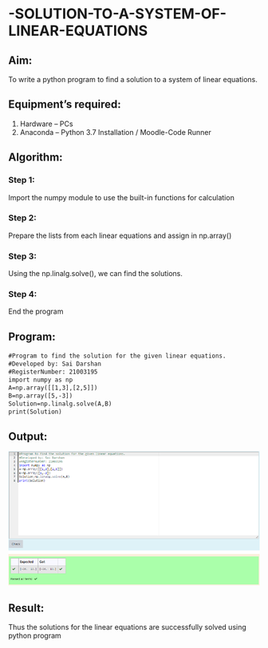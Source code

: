 # -SOLUTION-TO-A-SYSTEM-OF-LINEAR-EQUATIONS
## Aim:
To write a python program to find a solution to a system of linear equations.
## Equipment’s required:
1. 	Hardware – PCs
2. 	Anaconda – Python 3.7 Installation / Moodle-Code Runner
## Algorithm:
### Step 1: 
Import the numpy module to use the built-in functions for calculation
### Step 2: 
Prepare the lists from each linear equations and assign in np.array()
### Step 3: 
Using the np.linalg.solve(), we can find the solutions.
### Step 4: 
End the program
## Program:
~~~
#Program to find the solution for the given linear equations.
#Developed by: Sai Darshan
#RegisterNumber: 21003195
import numpy as np
A=np.array([[1,3],[2,5]])
B=np.array([5,-3])
Solution=np.linalg.solve(A,B)
print(Solution)
~~~
## Output:
![GitHub Logo](Output.png)
## Result: 
Thus the solutions for the linear equations are successfully solved using python program

